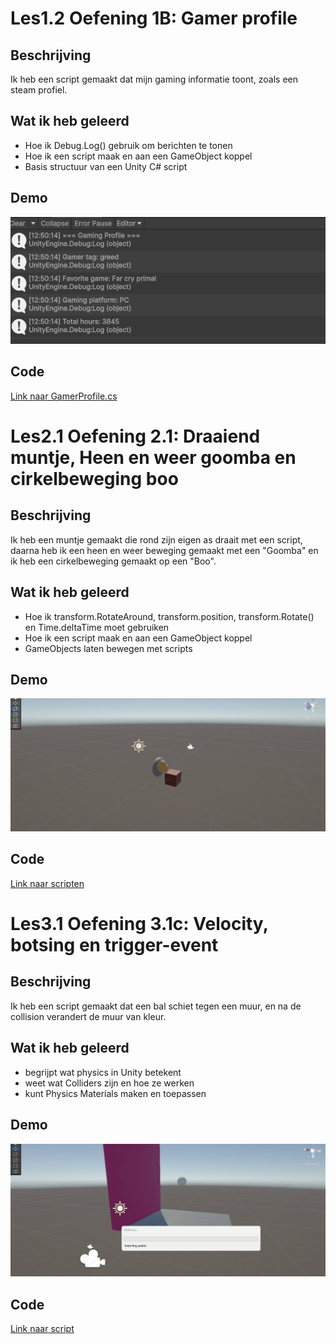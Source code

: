 # Les1.2 Oefening 1B: Gamer profile

## Beschrijving

Ik heb een script gemaakt dat mijn gaming informatie toont, zoals een steam profiel.

## Wat ik heb geleerd

- Hoe ik Debug.Log() gebruik om berichten te tonen
- Hoe ik een script maak en aan een GameObject koppel
- Basis structuur van een Unity C# script

## Demo

![Gamer profile](/gifs/1.2/Animation.gif)

## Code

[Link naar GamerProfile.cs](https://github.com/rstevensr/MijnUnityProject/blob/eb193be5fb9bfee50b9113918da3e97cf2296c7d/Assets/Scripts/Oefeningen/1.2/GamerProfile.cs)

# Les2.1 Oefening 2.1: Draaiend muntje, Heen en weer goomba en cirkelbeweging boo

## Beschrijving

Ik heb een muntje gemaakt die rond zijn eigen as draait met een script, daarna heb ik een heen en weer beweging gemaakt met een "Goomba" en ik heb een cirkelbeweging gemaakt op een "Boo".

## Wat ik heb geleerd

- Hoe ik transform.RotateAround, transform.position, transform.Rotate() en Time.deltaTime moet gebruiken
- Hoe ik een script maak en aan een GameObject koppel
- GameObjects laten bewegen met scripts

## Demo

![Draaiend muntje, Heen en weer goomba en cirkelbeweging boo](/gifs/2.1/Bewegingen.gif)

## Code

[Link naar scripten](https://github.com/rstevensr/MijnUnityProject/tree/eb193be5fb9bfee50b9113918da3e97cf2296c7d/Assets/Scripts/Oefeningen/2.1)

# Les3.1 Oefening 3.1c: Velocity, botsing en trigger-event

## Beschrijving

Ik heb een script gemaakt dat een bal schiet tegen een muur, en na de collision verandert de muur van kleur.

## Wat ik heb geleerd

- begrijpt wat physics in Unity betekent
- weet wat Colliders zijn en hoe ze werken
- kunt Physics Materials maken en toepassen

## Demo

![Gif](/gifs/3.1/Bewegingen.gif)

## Code

[Link naar script](https://github.com/rstevensr/MijnUnityProject/blob/3e9f7b951e5e578b988c7173836e0e5b9f79829d/Assets/Scripts/Oefeningen/3.1/BallShooter.cs)